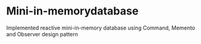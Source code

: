 # Mini-in-memorydatabase
Implemented reactive mini-in-memory database using Command, Memento and Observer design pattern
